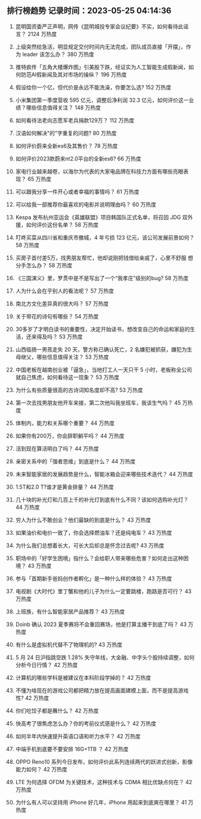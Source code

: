 
## 排行榜趋势 记录时间：2023-05-25 04:14:36
  
  1. 昆明国资委严正声明，网传《昆明城投专家会议纪要》不实，如何看待此谣言？ 2124 万热度
    
  2. 上级突然给急活，明显规定交付时间内无法完成，团队成员直接「开摆」，作为 leader 该怎么办？ 380 万热度
    
  3. 推特疯传「五角大楼爆炸图」引美股下跌，经证实为人工智能生成假新闻，如何防范AI假新闻及其对市场的操纵？ 196 万热度
    
  4. 假设给你一个亿，但代价是永远不能洗澡，你要怎么选? 152 万热度
    
  5. 小米集团第一季度营收 595 亿元，调整后净利润 32.3 亿元，如何评价这一业绩？哪些信息值得关注？ 148 万热度
    
  6. 如何看待法老向志愿军老兵捐款129万？ 112 万热度
    
  7. 汉语如何解决"的"字重复的问题? 80 万热度
    
  8. 如何评价蔚来全新es6及其售价？ 78 万热度
    
  9. 如何评价2023款蔚来nt2.0平台的全新es6? 66 万热度
    
  10. 家电行业越来越卷，以海尔为代表的大家电品牌在科技力方面有哪些亮眼表现？ 65 万热度
    
  11. 可以跟我分享一件开心或者幸福的事情吗？ 61 万热度
    
  12. 可以给我一部推荐你最喜欢的电影并说明理由吗？ 60 万热度
    
  13. Kespa 发布杭州亚运会《英雄联盟》项目韩国队正式名单，将召回 JDG 双外援，如何评价这份名单？ 58 万热度
    
  14. 叮咚买菜从四川省和重庆市撤城，4 年亏损 123 亿元，该公司发展前景如何？ 58 万热度
    
  15. 买房子首付差5万，找男朋友帮忙，他却说刚把钱借给亲戚了，心里不舒服 想分手怎么办？ 58 万热度
    
  16. 《三国演义》里，罗贯中是不是写出了一个“我孝庄”级别的bug? 58 万热度
    
  17. 人为什么会在乎别人的看法呢？ 57 万热度
    
  18. 南北方文化差异真的很大吗？ 57 万热度
    
  19. 关于带花的诗句有哪些？ 54 万热度
    
  20. 30多岁了才明白读书的重要性，决定开始读书，想改变自己的命运和家庭的生活，还来得及吗？ 53 万热度
    
  21. 山西临猗一男孩走失 20 天，警方称已确认死亡，2 名嫌犯被抓获，嫌犯为生母继父，哪些信息值得关注？ 53 万热度
    
  22. 中国老板在越南创业被「逼急」，当地打工人一天只干 5 小时，老板称全公司就自己焦虑，如何看待这一现象？ 53 万热度
    
  23. 为什么有些质量很高的古诗词知名度却不高? 53 万热度
    
  24. 第一次去找男朋友他开车来接，第二次他叫我坐班车，我该生气吗？ 45 万热度
    
  25. 体制内，能力和关系哪个重要？ 44 万热度
    
  26. 如果你有200万，你会辞职躺平吗？ 44 万热度
    
  27. 活到现在算活明白了吗？ 44 万热度
    
  28. 亲密关系中的「强者思维」到底是什么？ 44 万热度
    
  29. 未来智能家居的发展趋势是什么，智能冰箱会迎来哪些技术迭代？ 44 万热度
    
  30. 1.5T和2.0 T?谁才是黄金排量？ 44 万热度
    
  31. 几十块的补光灯和几百上千的补光灯到底有什么不同？该如何选购补光灯？ 44 万热度
    
  32. 穷人为什么不敢创业？他们最缺的到底是什么？ 43 万热度
    
  33. 如果油价和电价一致了，你会选择燃油车？还是纯电车？ 43 万热度
    
  34. 为什么我们总想着长大，可长大后却总是怀念过去呢? 43 万热度
    
  35. 职场中的「好学生困境」指什么？会给职人带来哪些危害？如何走出这种困境？ 43 万热度
    
  36. 参与「首期新手爸妈创作者孵化」是一种什么样的体验？ 43 万热度
    
  37. 电视剧《大时代》里丁蟹和他的儿子为什么一定要跳楼，跑路是否可行？ 43 万热度
    
  38. 上班族，有什么智能家居产品推荐？ 43 万热度
    
  39. Doinb 确认 2023 夏季赛将不会重回赛场，他是打算主播干到底了吗？ 43 万热度
    
  40. 有什么是虚拟机代替不了物理机的? 43 万热度
    
  41. 5 月 24 日沪指跳空跌 1.28% 失守年线，大金融、中字头个股持续调整，如何分析今日行情？ 42 万热度
    
  42. 计算机的哪些学科是被建议在本科阶段学掉的？ 42 万热度
    
  43. 不懂为啥现在的游戏公司都把精力放在提高画面建模上面，而不是提高游戏性? 42 万热度
    
  44. 你们吃饺子都是蘸什么？ 42 万热度
    
  45. 快高考了很焦虑怎么办？你的考前仪式感是什么？ 42 万热度
    
  46. 如何半年内快速提升英语口语和听力水平？ 42 万热度
    
  47. 中端手机到底要不要安排 16G+1TB ？ 42 万热度
    
  48. OPPO Reno10 系列今日发布，如何评价此系列连续两代的跃进式创新，影像能力如何？ 42 万热度
    
  49. LTE 为何选择 OFDM 为关键技术，这种技术与 CDMA 相比优缺点何在？ 42 万热度
    
  50. 为什么有人可以坚持用 iPhone 好几年，iPhone 用起来到底爽在哪里？ 41 万热度
    
